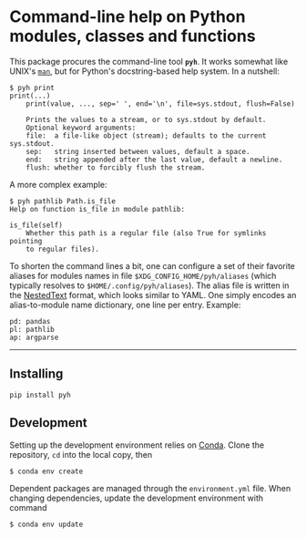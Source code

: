 # Command-line help on Python modules, classes and functions

This package procures the command-line tool **`pyh`**. It works somewhat like UNIX's
[`man`](https://fr.wikipedia.org/wiki/Man_%28Unix%29), but for Python's docstring-based help system. In a nutshell:

```
$ pyh print
print(...)
    print(value, ..., sep=' ', end='\n', file=sys.stdout, flush=False)

    Prints the values to a stream, or to sys.stdout by default.
    Optional keyword arguments:
    file:  a file-like object (stream); defaults to the current sys.stdout.
    sep:   string inserted between values, default a space.
    end:   string appended after the last value, default a newline.
    flush: whether to forcibly flush the stream.
```

A more complex example:

```
$ pyh pathlib Path.is_file
Help on function is_file in module pathlib:

is_file(self)
    Whether this path is a regular file (also True for symlinks pointing
    to regular files).
```

To shorten the command lines a bit, one can configure a set of their favorite aliases for modules names in file
`$XDG_CONFIG_HOME/pyh/aliases` (which typically resolves to `$HOME/.config/pyh/aliases`). The alias file is written in
the [NestedText](https://nestedtext.org/en/stable/) format, which looks similar to YAML. One simply encodes an
alias-to-module name dictionary, one line per entry. Example:

```
pd: pandas
pl: pathlib
ap: argparse
```

---

## Installing

`pip install pyh`

## Development

Setting up the development environment relies on [Conda](https://docs.conda.io/en/latest/). Clone the repository, `cd`
into the local copy, then

```
$ conda env create
```

Dependent packages are managed through the `environment.yml` file. When changing dependencies, update the development
environment with command

```
$ conda env update
```
